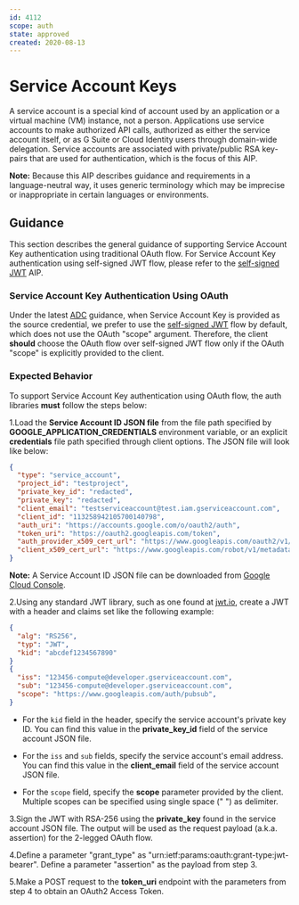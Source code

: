 ```yaml
---
id: 4112
scope: auth
state: approved
created: 2020-08-13
---
```


# Service Account Keys

A service account is a special kind of account used by an application or a
virtual machine (VM) instance, not a person. Applications use service accounts
to make authorized API calls, authorized as either the service account itself,
or as G Suite or Cloud Identity users through domain-wide delegation. Service
accounts are associated with private/public RSA key-pairs that are used for
authentication, which is the focus of this AIP.

**Note:** Because this AIP describes guidance and requirements in a
language-neutral way, it uses generic terminology which may be imprecise or
inappropriate in certain languages or environments.

## Guidance

This section describes the general guidance of supporting Service Account Key
authentication using traditional OAuth flow. For Service Account Key
authentication using self-signed JWT flow, please refer to the [self-signed
JWT][0] AIP.

### Service Account Key Authentication Using OAuth

Under the latest [ADC][1] guidance, when Service Account Key is provided as the
source credential, we prefer to use the [self-signed JWT][0] flow by default,
which does not use the OAuth "scope" argument. Therefore, the client **should**
choose the OAuth flow over self-signed JWT flow only if the OAuth "scope" is
explicitly provided to the client.

### Expected Behavior

To support Service Account Key authentication using OAuth flow, the auth
libraries **must** follow the steps below:

1.Load the **Service Account ID JSON file** from the file path specified by
**GOOGLE_APPLICATION_CREDENTIALS** environment variable, or an explicit
**credentials** file path specified through client options. The JSON file will
look like below:

```json
{
  "type": "service_account",
  "project_id": "testproject",
  "private_key_id": "redacted",
  "private_key": "redacted",
  "client_email": "testserviceaccount@test.iam.gserviceaccount.com",
  "client_id": "113258942105700140798",
  "auth_uri": "https://accounts.google.com/o/oauth2/auth",
  "token_uri": "https://oauth2.googleapis.com/token",
  "auth_provider_x509_cert_url": "https://www.googleapis.com/oauth2/v1/certs",
  "client_x509_cert_url": "https://www.googleapis.com/robot/v1/metadata/x509/testserviceaccount%40test.iam.gserviceaccount.com"
}
```

**Note:** A Service Account ID JSON file can be downloaded from [Google Cloud Console][2].

2.Using any standard JWT library, such as one found at [jwt.io][3], create a
JWT with a header and claims set like the following example:

```json
{
  "alg": "RS256",
  "typ": "JWT",
  "kid": "abcdef1234567890"
}
{
  "iss": "123456-compute@developer.gserviceaccount.com",
  "sub": "123456-compute@developer.gserviceaccount.com",
  "scope": "https://www.googleapis.com/auth/pubsub",
}
```

* For the `kid` field in the header, specify the service account's private
key ID. You can find this value in the **private_key_id** field of the
service account JSON file.

* For the `iss` and `sub` fields, specify the service account's email
address. You can find this value in the **client_email** field of the
service account JSON file.

* For the `scope` field, specify the **scope** parameter provided by the client.
Multiple scopes can be specified using single space (" ") as delimiter.

3.Sign the JWT with RSA-256 using the **private_key** found in the service
account JSON file. The output will be used as the request payload (a.k.a.
assertion) for the 2-legged OAuth flow.

4.Define a parameter "grant_type" as
"urn:ietf:params:oauth:grant-type:jwt-bearer". Define a parameter "assertion" as
the payload from step 3.

5.Make a POST request to the **token_uri** endpoint with the parameters from
step 4 to obtain an OAuth2 Access Token.

<!-- prettier-ignore-start -->
[0]: https://google.aip.dev/auth/4111
[1]: https://google.aip.dev/auth/4110
[2]: https://console.cloud.google.com/apis/credentials
[3]: https://jwt.io/#libraries-io
<!-- prettier-ignore-end -->
